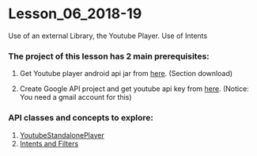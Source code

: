 # Lesson_06_2018-19
Use of an external Library, the Youtube Player. 
Use of Intents

### The project of this lesson has 2 main prerequisites:
1. Get Youtube player android api jar from [here](https://developers.google.com/youtube/android/player/).  (Section download)

2. Create Google API project and get youtube api key from [here](https://console.developers.google.com/). (Notice: You need a gmail account for this)


### API classes and concepts to explore:

1. [YoutubeStandalonePlayer](https://developers.google.com/youtube/android/player/reference/com/google/android/youtube/player/YouTubeStandalonePlayer)
2. [Intents and Filters](https://developer.android.com/guide/components/intents-filters)
